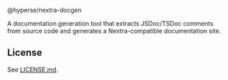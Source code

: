 @hyperse/nextra-docgen

A documentation generation tool that extracts JSDoc/TSDoc comments from source code and generates a Nextra-compatible documentation site.

## License

See [LICENSE.md](./LICENSE.md).
